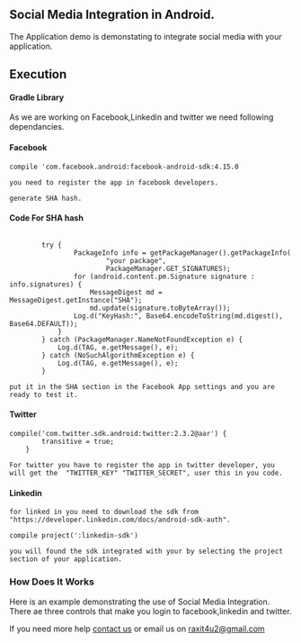 <h2>Social Media Integration in Android.</h2>
<p>The Application demo is demonstating to integrate social media with your application.</4>

<h2>Execution</h2>

<h4>Gradle Library</h4> 
<p>As we are working on Facebook,Linkedin and twitter we need following dependancies.<p>

<h4>Facebook</h4> 
<p><code>compile 'com.facebook.android:facebook-android-sdk:4.15.0</code></p>
<p><code>you need to register the app in facebook developers.</code></p>
<p><code>generate SHA hash.</code></p>

<h4>Code For SHA hash</h4>
<p><code> 
		try {
        	    PackageInfo info = getPackageManager().getPackageInfo(
            	        "your package",
                	    PackageManager.GET_SIGNATURES);
            	for (android.content.pm.Signature signature : info.signatures) {
                	MessageDigest md = MessageDigest.getInstance("SHA");
                	md.update(signature.toByteArray());
                Log.d("KeyHash:", Base64.encodeToString(md.digest(), Base64.DEFAULT));
            }
        } catch (PackageManager.NameNotFoundException e) {
            Log.d(TAG, e.getMessage(), e);
        } catch (NoSuchAlgorithmException e) {
            Log.d(TAG, e.getMessage(), e);
        }
</code></p>


<p><code>put it in the SHA section in the Facebook App settings and you are ready to test it.</code></p>



<h4>Twitter</h4>
<p><code>compile('com.twitter.sdk.android:twitter:2.3.2@aar') {
        transitive = true;
    }</code>
</p>
<p><code>For twitter you have to register the app in twitter developer, you will get the  "TWITTER_KEY" "TWITTER_SECRET", user this in you code.</code></p>


<h4>Linkedin</h4>
<p><code>for linked in you need to download the sdk from "https://developer.linkedin.com/docs/android-sdk-auth".</code></p>
<p><code>compile project(':linkedin-sdk')</code></p> 
<p><code>you will found the sdk integrated with your by selecting the project section of your application.</code></p> 
            
<h3>How Does It Works</h3>
<p>Here is an example demonstrating the use of Social Media Integration. There ae three controls that make you login to  facebook,linkedin and twitter.</p>




<p>If you need more help <a href="http://www.crestinfotech.com/contact-us/" target="_blank">contact us</a> 
or email us on <a href="mailto:raxit4u2@gmail.com">raxit4u2@gmail.com</a></p>
